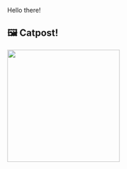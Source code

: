 Hello there!



## 🖼️ Catpost!

<sub>
    <img src="https://cdn2.thecatapi.com/images/kDK1dC4Qc.false" height="256">
</sub>

